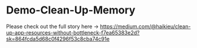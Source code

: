 # Demo-Clean-Up-Memory

Please check out the full story here -> https://medium.com/@haikieu/clean-up-app-resources-without-bottleneck-f7ea65383e2d?sk=864fcda5d68c0f4296f53c8cba74c91e
